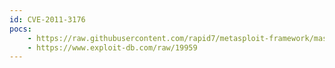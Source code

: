 ```yaml
---
id: CVE-2011-3176
pocs:
    - https://raw.githubusercontent.com/rapid7/metasploit-framework/master/modules/exploits/windows/novell/zenworks_preboot_op4c_bof.rb
    - https://www.exploit-db.com/raw/19959
---
```

